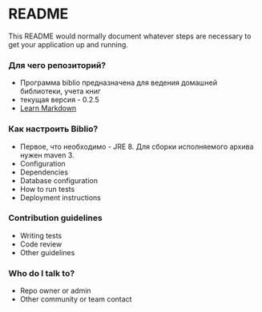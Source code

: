 # README #

This README would normally document whatever steps are necessary to get your application up and running.

### Для чего репозиторий? ###

* Программа biblio предназначена для ведения домашней библиотеки, учета книг
* текущая версия - 0.2.5
* [Learn Markdown](https://bitbucket.org/tutorials/markdowndemo)

### Как настроить Biblio? ###

* Первое, что необходимо - JRE 8. Для сборки исполняемого архива нужен maven 3.
* Configuration
* Dependencies
* Database configuration
* How to run tests
* Deployment instructions

### Contribution guidelines ###

* Writing tests
* Code review
* Other guidelines

### Who do I talk to? ###

* Repo owner or admin
* Other community or team contact
